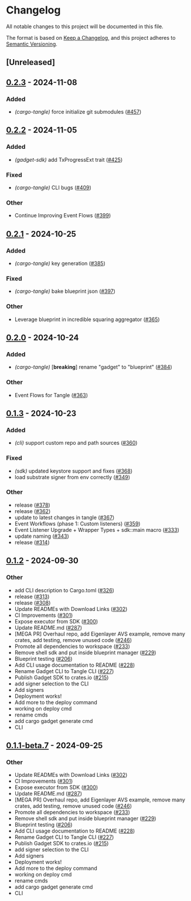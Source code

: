 # Changelog

All notable changes to this project will be documented in this file.

The format is based on [Keep a Changelog](https://keepachangelog.com/en/1.0.0/),
and this project adheres to [Semantic Versioning](https://semver.org/spec/v2.0.0.html).

## [Unreleased]

## [0.2.3](https://github.com/tangle-network/gadget/compare/cargo-tangle-v0.2.2...cargo-tangle-v0.2.3) - 2024-11-08

### Added

- *(cargo-tangle)* force initialize git submodules ([#457](https://github.com/tangle-network/gadget/pull/457))

## [0.2.2](https://github.com/tangle-network/gadget/compare/cargo-tangle-v0.2.1...cargo-tangle-v0.2.2) - 2024-11-05

### Added

- *(gadget-sdk)* add TxProgressExt trait ([#425](https://github.com/tangle-network/gadget/pull/425))

### Fixed

- *(cargo-tangle)* CLI bugs ([#409](https://github.com/tangle-network/gadget/pull/409))

### Other

- Continue Improving Event Flows ([#399](https://github.com/tangle-network/gadget/pull/399))

## [0.2.1](https://github.com/tangle-network/gadget/compare/cargo-tangle-v0.2.0...cargo-tangle-v0.2.1) - 2024-10-25

### Added

- *(cargo-tangle)* key generation ([#385](https://github.com/tangle-network/gadget/pull/385))

### Fixed

- *(cargo-tangle)* bake blueprint json ([#397](https://github.com/tangle-network/gadget/pull/397))

### Other

- Leverage blueprint in incredible squaring aggregator ([#365](https://github.com/tangle-network/gadget/pull/365))

## [0.2.0](https://github.com/tangle-network/gadget/compare/cargo-tangle-v0.1.3...cargo-tangle-v0.2.0) - 2024-10-24

### Added

- *(cargo-tangle)* [**breaking**] rename "gadget" to "blueprint" ([#384](https://github.com/tangle-network/gadget/pull/384))

### Other

- Event Flows for Tangle ([#363](https://github.com/tangle-network/gadget/pull/363))

## [0.1.3](https://github.com/tangle-network/gadget/compare/cargo-tangle-v0.1.2...cargo-tangle-v0.1.3) - 2024-10-23

### Added

- *(cli)* support custom repo and path sources ([#360](https://github.com/tangle-network/gadget/pull/360))

### Fixed

- *(sdk)* updated keystore support and fixes ([#368](https://github.com/tangle-network/gadget/pull/368))
- load substrate signer from env correctly ([#349](https://github.com/tangle-network/gadget/pull/349))

### Other

- release ([#378](https://github.com/tangle-network/gadget/pull/378))
- release ([#362](https://github.com/tangle-network/gadget/pull/362))
- update to latest changes in tangle ([#367](https://github.com/tangle-network/gadget/pull/367))
- Event Workflows (phase 1: Custom listeners) ([#359](https://github.com/tangle-network/gadget/pull/359))
- Event Listener Upgrade + Wrapper Types + sdk::main macro ([#333](https://github.com/tangle-network/gadget/pull/333))
- update naming ([#343](https://github.com/tangle-network/gadget/pull/343))
- release ([#314](https://github.com/tangle-network/gadget/pull/314))

## [0.1.2](https://github.com/tangle-network/gadget/releases/tag/cargo-tangle-v0.1.2) - 2024-09-30

### Other

- add CLI description to Cargo.toml ([#326](https://github.com/tangle-network/gadget/pull/326))
- release ([#313](https://github.com/tangle-network/gadget/pull/313))
- release ([#308](https://github.com/tangle-network/gadget/pull/308))
- Update READMEs with Download Links ([#302](https://github.com/tangle-network/gadget/pull/302))
- CI Improvements ([#301](https://github.com/tangle-network/gadget/pull/301))
- Expose executor from SDK ([#300](https://github.com/tangle-network/gadget/pull/300))
- Update README.md ([#287](https://github.com/tangle-network/gadget/pull/287))
- [MEGA PR] Overhaul repo, add Eigenlayer AVS example, remove many crates, add testing, remove unused code ([#246](https://github.com/tangle-network/gadget/pull/246))
- Promote all dependencies to workspace ([#233](https://github.com/tangle-network/gadget/pull/233))
- Remove shell sdk and put inside blueprint manager ([#229](https://github.com/tangle-network/gadget/pull/229))
- Blueprint testing ([#206](https://github.com/tangle-network/gadget/pull/206))
- Add CLI usage documentation to README ([#228](https://github.com/tangle-network/gadget/pull/228))
- Rename Gadget CLI to Tangle CLI ([#227](https://github.com/tangle-network/gadget/pull/227))
- Publish Gadget SDK to crates.io ([#215](https://github.com/tangle-network/gadget/pull/215))
- add signer selection to the CLI
- Add signers
- Deployment works!
- Add more to the deploy command
- working on deploy cmd
- rename cmds
- add cargo gadget generate cmd
- CLI

## [0.1.1-beta.7](https://github.com/tangle-network/gadget/releases/tag/cargo-tangle-v0.1.1-beta.7) - 2024-09-25

### Other

- Update READMEs with Download Links ([#302](https://github.com/tangle-network/gadget/pull/302))
- CI Improvements ([#301](https://github.com/tangle-network/gadget/pull/301))
- Expose executor from SDK ([#300](https://github.com/tangle-network/gadget/pull/300))
- Update README.md ([#287](https://github.com/tangle-network/gadget/pull/287))
- [MEGA PR] Overhaul repo, add Eigenlayer AVS example, remove many crates, add testing, remove unused code ([#246](https://github.com/tangle-network/gadget/pull/246))
- Promote all dependencies to workspace ([#233](https://github.com/tangle-network/gadget/pull/233))
- Remove shell sdk and put inside blueprint manager ([#229](https://github.com/tangle-network/gadget/pull/229))
- Blueprint testing ([#206](https://github.com/tangle-network/gadget/pull/206))
- Add CLI usage documentation to README ([#228](https://github.com/tangle-network/gadget/pull/228))
- Rename Gadget CLI to Tangle CLI ([#227](https://github.com/tangle-network/gadget/pull/227))
- Publish Gadget SDK to crates.io ([#215](https://github.com/tangle-network/gadget/pull/215))
- add signer selection to the CLI
- Add signers
- Deployment works!
- Add more to the deploy command
- working on deploy cmd
- rename cmds
- add cargo gadget generate cmd
- CLI
